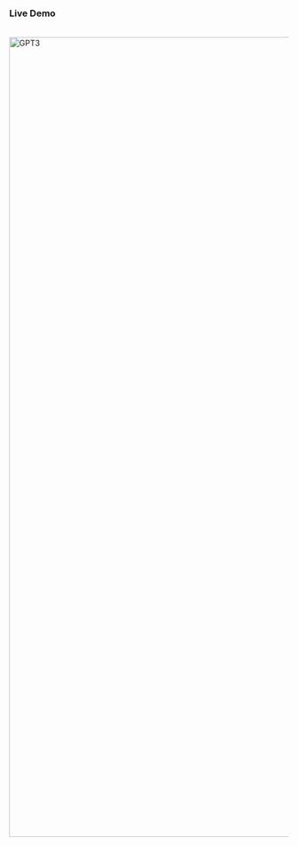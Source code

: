 ### Live Demo


<br>
<img width="1440" alt="GPT3" src="https://user-images.githubusercontent.com/97458251/212501401-c934d6e9-9d24-44ad-980d-b49ea72c3094.png">

